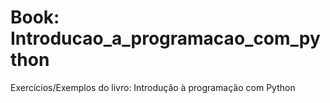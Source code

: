 # Book: Introducao_a_programacao_com_python
 Exercícios/Exemplos do livro: Introdução à programação com Python
